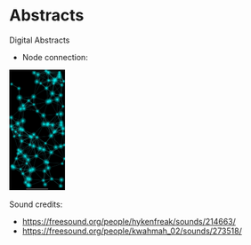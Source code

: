 # Abstracts
Digital Abstracts

- Node connection: 


<img src="https://github.com/franciscobarrios/Abstracts/blob/dev/images/node_connection.jpg" width="100">


Sound credits: 
- https://freesound.org/people/hykenfreak/sounds/214663/ 
- https://freesound.org/people/kwahmah_02/sounds/273518/
